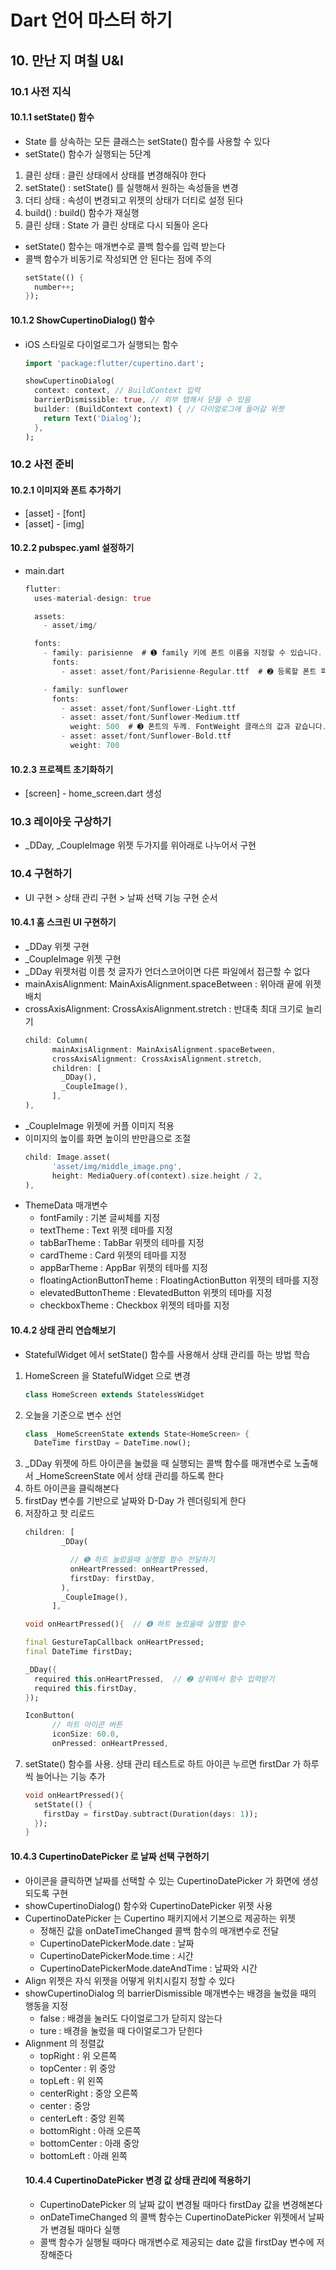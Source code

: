 # Dart 언어 마스터 하기
## 10. 만난 지 며칠 U&I
### 10.1 사전 지식 
#### 10.1.1 setState() 함수
- State 를 상속하는 모든 클래스는 setState() 함수를 사용할 수 있다
- setState() 함수가 실행되는 5단계
1. 클린 상태 : 클린 상태에서 상태를 변경해줘야 한다
2. setState() : setState() 를 실행해서 원하는 속성들을 변경
3. 더티 상태 : 속성이 변경되고 위젯의 상태가 더티로 설정 된다
4. build() : build() 함수가 재실행
5. 클린 상태 : State 가 클린 상태로 다시 되돌아 온다
- setState() 함수는 매개변수로 콜백 함수를 입력 받는다
- 콜백 함수가 비동기로 작성되면 안 된다는 점에 주의
    ```dart
    setState(() {
      number++;
    });
    ```    
#### 10.1.2 ShowCupertinoDialog() 함수
- iOS 스타일로 다이얼로그가 실행되는 함수
    ```dart
    import 'package:flutter/cupertino.dart';

    showCupertinoDialog(
      context: context, // BuildContext 입력
      barrierDismissible: true, // 외부 탭해서 닫을 수 있음
      builder: (BuildContext context) { // 다이얼로그에 들어갈 위젯
        return Text('Dialog');
      },
    );
    ```  
### 10.2 사전 준비
#### 10.2.1 이미지와 폰트 추가하기
- [asset] - [font]
- [asset] - [img]
#### 10.2.2 pubspec.yaml 설정하기
- main.dart
    ```dart
    flutter:
      uses-material-design: true
    
      assets:
        - asset/img/

      fonts:
        - family: parisienne  # ➊ family 키에 폰트 이름을 지정할 수 있습니다.
          fonts:
            - asset: asset/font/Parisienne-Regular.ttf  # ➋ 등록할 폰트 파일의 위치

        - family: sunflower
          fonts:
            - asset: asset/font/Sunflower-Light.ttf
            - asset: asset/font/Sunflower-Medium.ttf
              weight: 500  # ➌ 폰트의 두께. FontWeight 클래스의 값과 같습니다.
            - asset: asset/font/Sunflower-Bold.ttf
              weight: 700
    ```
#### 10.2.3 프로젝트 초기화하기
- [screen] - home_screen.dart 생성
### 10.3 레이아웃 구상하기
- _DDay, _CoupleImage 위젯 두가지를 위아래로 나누어서 구현
### 10.4 구현하기
- UI 구현 > 상태 관리 구현 > 날짜 선택 기능 구현 순서
#### 10.4.1 홈 스크린 UI 구현하기
- _DDay 위젯 구현
- _CoupleImage 위젯 구현
- _DDay 위젯처럼 이름 첫 글자가 언더스코어이면 다른 파일에서 접근할 수 없다
- mainAxisAlignment: MainAxisAlignment.spaceBetween : 위아래 끝에 위젯 배치
- crossAxisAlignment: CrossAxisAlignment.stretch : 반대축 최대 크기로 늘리기
    ```dart
    child: Column(
          mainAxisAlignment: MainAxisAlignment.spaceBetween,
          crossAxisAlignment: CrossAxisAlignment.stretch,
          children: [
            _DDay(),
            _CoupleImage(),
          ],
    ),
    ```
- _CoupleImage 위젯에 커플 이미지 적용
- 이미지의 높이를 화면 높이의 반만큼으로 조절
    ```dart
    child: Image.asset(
          'asset/img/middle_image.png',
          height: MediaQuery.of(context).size.height / 2,
    ),
    ```
- ThemeData 매개변수
  - fontFamily : 기본 글씨체를 지정
  - textTheme : Text 위젯 테마를 지정
  - tabBarTheme : TabBar 위젯의 테마를 지정
  - cardTheme : Card 위젯의 테마를 지정
  - appBarTheme : AppBar 위젯의 테마를 지정
  - floatingActionButtonTheme : FloatingActionButton 위젯의 테마를 지정
  - elevatedButtonTheme : ElevatedButton 위젯의 테마를 지정
  - checkboxTheme : Checkbox 위젯의 테마를 지정
#### 10.4.2 상태 관리 연습해보기
- StatefulWidget 에서 setState() 함수를 사용해서 상태 관리를 하는 방법 학습
1. HomeScreen 을 StatefulWidget 으로 변경
    ```dart
    class HomeScreen extends StatelessWidget
    ```
2. 오늘을 기준으로 변수 선언
    ```dart
    class _HomeScreenState extends State<HomeScreen> {
      DateTime firstDay = DateTime.now();
    ```
3. _DDay 위젯에 하트 아이콘을 눌렀을 때 실행되는 콜백 함수를 매개변수로 노출해서 
    _HomeScreenState 에서 상태 관리를 하도록 한다
4. 하트 아이콘을 클릭해본다
5. firstDay 변수를 기반으로 날짜와 D-Day 가 렌더링되게 한다
6. 저장하고 핫 리로드
    ```dart
    children: [
            _DDay(

              // ➎ 하트 눌렀을때 실행할 함수 전달하기
              onHeartPressed: onHeartPressed,
              firstDay: firstDay,
            ),
            _CoupleImage(),
          ],
    ```  
    ```dart
    void onHeartPressed(){  // ➍ 하트 눌렀을때 실행할 함수
    ```   
    ```dart
    final GestureTapCallback onHeartPressed;
    final DateTime firstDay;

    _DDay({
      required this.onHeartPressed,  // ➋ 상위에서 함수 입력받기
      required this.firstDay,
    });

    IconButton(
          // 하트 아이콘 버튼
          iconSize: 60.0,
          onPressed: onHeartPressed,
    ``` 
7. setState() 함수를 사용.
     상태 관리 테스트로 하트 아이콘 누르면 firstDar 가 하루씩 늘어나는 기능 추가
    ```dart
    void onHeartPressed(){
      setState(() {
        firstDay = firstDay.subtract(Duration(days: 1));
      });
    }
    ```
#### 10.4.3 CupertinoDatePicker 로 날짜 선택 구현하기
- 아이콘을 클릭하면 날짜를 선택할 수 있는 CupertinoDatePicker 가 화면에 생성되도록 구현
- showCupertinoDialog() 함수와 CupertinoDatePicker 위젯 사용
- CupertinoDatePicker 는 Cupertino 패키지에서 기본으로 제공하는 위젯
   - 정해진 값을 onDateTimeChanged 콜백 함수의 매개변수로 전달
   - CupertinoDatePickerMode.date : 날짜
   - CupertinoDatePickerMode.time : 시간
   - CupertinoDatePickerMode.dateAndTime : 날짜와 시간
- Align 위젯은 자식 위젯을 어떻게 위치시킬지 정할 수 있다
- showCupertinoDialog 의 barrierDismissible 매개변수는 배경을 눌렀을 때의 행동을 지정
  - false : 배경을 눌러도 다이얼로그가 닫히지 않는다
  - ture : 배경을 눌렀을 때 다이얼로그가 닫힌다
- Alignment 의 정렬값
  - topRight : 위 오른쪽
  - topCenter : 위 중앙
  - topLeft : 위 왼쪽
  - centerRight : 중앙 오른쪽
  - center : 중앙
  - centerLeft : 중앙 왼쪽
  - bottomRight : 아래 오른쪽
  - bottomCenter : 아래 중앙
  - bottomLeft : 아래 왼쪽
  #### 10.4.4 CupertinoDatePicker 변경 값 상태 관리에 적용하기
  - CupertinoDatePicker 의 날짜 값이 변경될 때마다 firstDay 값을 변경해본다
  - onDateTimeChanged 의 콜백 함수는 CupertinoDatePicker 위젯에서 날짜가 변경될 때마다 실행
  - 콜백 함수가 실행될 때마다 매개변수로 제공되는 date 값을 firstDay 변수에 저장해준다
      
        
     
